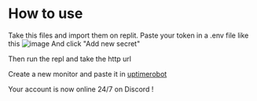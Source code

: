 # How to use
Take this files and import them on replit.
Paste your token in a .env file like this 
![image](https://user-images.githubusercontent.com/88579983/182186179-c332986c-3f92-4e02-92f8-cc6fcf96bdba.png)
And click "Add new secret" 

Then run the repl and take the http url 

Create a new monitor and paste it in [uptimerobot](https://uptimerobot.com)

Your account is now online 24/7 on Discord ! 

